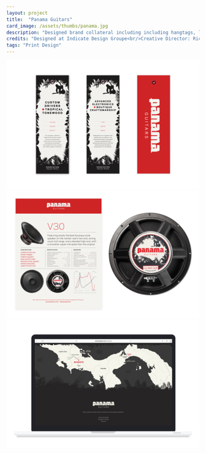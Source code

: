 ```yaml
---
layout: project
title:  "Panama Guitars"
card_image: /assets/thumbs/panama.jpg
description: "Designed brand collateral including including hangtags, labels, spec sheets, and website graphics."
credits: "Designed at Indicate Design Groupe<br/>Creative Director: Rich Hansen<br/>Logo Design: Rich Hansen"
tags: "Print Design"
---
```


<img src="../assets/project_images/panama/hangtags.jpg"/>
<img src="../assets/project_images/panama/driver.jpg"/>
<img src="../assets/project_images/panama/map.jpg"/>


